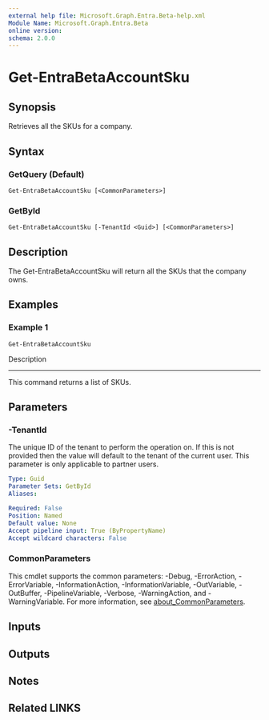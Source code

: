 ```yaml
---
external help file: Microsoft.Graph.Entra.Beta-help.xml
Module Name: Microsoft.Graph.Entra.Beta
online version:
schema: 2.0.0
---
```


# Get-EntraBetaAccountSku

## Synopsis
Retrieves all the SKUs for a company.

## Syntax

### GetQuery (Default)
```
Get-EntraBetaAccountSku [<CommonParameters>]
```

### GetById
```
Get-EntraBetaAccountSku [-TenantId <Guid>] [<CommonParameters>]
```

## Description
The Get-EntraBetaAccountSku will return all the SKUs that the company owns.

## Examples

### Example 1
```
Get-EntraBetaAccountSku
```

Description

-----------

This command returns a list of SKUs.

## Parameters

### -TenantId
The unique ID of the tenant to perform the operation on.
If this is not provided then the value will default to
the tenant of the current user.
This parameter is only applicable to partner users.

```yaml
Type: Guid
Parameter Sets: GetById
Aliases:

Required: False
Position: Named
Default value: None
Accept pipeline input: True (ByPropertyName)
Accept wildcard characters: False
```

### CommonParameters
This cmdlet supports the common parameters: -Debug, -ErrorAction, -ErrorVariable, -InformationAction, -InformationVariable, -OutVariable, -OutBuffer, -PipelineVariable, -Verbose, -WarningAction, and -WarningVariable. For more information, see [about_CommonParameters](https://go.microsoft.com/fwlink/?LinkID=113216).

## Inputs

## Outputs

## Notes

## Related LINKS
